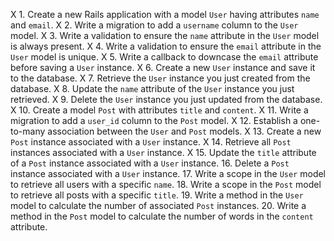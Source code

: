 X 1. Create a new Rails application with a model `User` having attributes `name` and `email`.
X 2. Write a migration to add a `username` column to the `User` model.
X 3. Write a validation to ensure the `name` attribute in the `User` model is always present.
X 4. Write a validation to ensure the `email` attribute in the `User` model is unique.
X 5. Write a callback to downcase the `email` attribute before saving a `User` instance.
X 6. Create a new `User` instance and save it to the database.
X 7. Retrieve the `User` instance you just created from the database.
X 8. Update the `name` attribute of the `User` instance you just retrieved.
X 9. Delete the `User` instance you just updated from the database.
X 10. Create a model `Post` with attributes `title` and `content`.
X 11. Write a migration to add a `user_id` column to the `Post` model.
X 12. Establish a one-to-many association between the `User` and `Post` models.
X 13. Create a new `Post` instance associated with a `User` instance.
X 14. Retrieve all `Post` instances associated with a `User` instance.
X 15. Update the `title` attribute of a `Post` instance associated with a `User` instance.
16. Delete a `Post` instance associated with a `User` instance.
17. Write a scope in the `User` model to retrieve all users with a specific `name`.
18. Write a scope in the `Post` model to retrieve all posts with a specific `title`.
19. Write a method in the `User` model to calculate the number of associated `Post` instances.
20. Write a method in the `Post` model to calculate the number of words in the `content` attribute.